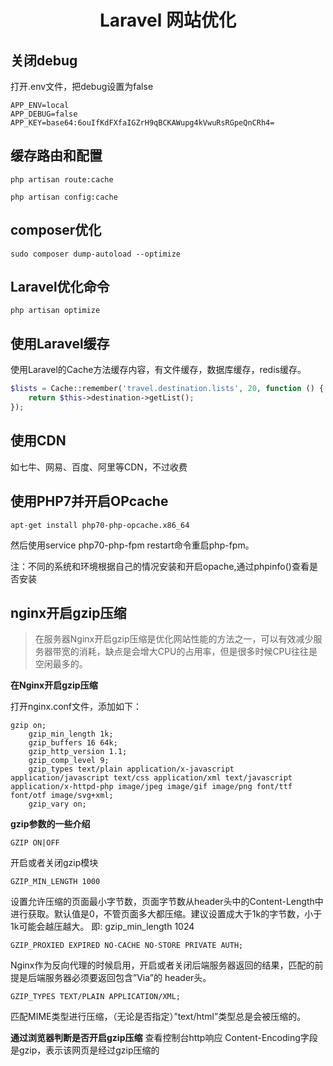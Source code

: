 # <center>Laravel 网站优化</center>
## 关闭debug
打开.env文件，把debug设置为false
```
APP_ENV=local
APP_DEBUG=false
APP_KEY=base64:6ouIfKdFXfaIGZrH9qBCKAWupg4kVwuRsRGpeQnCRh4=
```

## 缓存路由和配置
```
php artisan route:cache

php artisan config:cache
```

## composer优化
```
sudo composer dump-autoload --optimize
```

## Laravel优化命令
```
php artisan optimize
```

## 使用Laravel缓存
使用Laravel的Cache方法缓存内容，有文件缓存，数据库缓存，redis缓存。
```php
$lists = Cache::remember('travel.destination.lists', 20, function () {
    return $this->destination->getList();
});
```

## 使用CDN
如七牛、网易、百度、阿里等CDN，不过收费

## 使用PHP7并开启OPcache
```
apt-get install php70-php-opcache.x86_64
```
然后使用service php70-php-fpm restart命令重启php-fpm。

注：不同的系统和环境根据自己的情况安装和开启opache,通过phpinfo()查看是否安装

## nginx开启gzip压缩
>在服务器Nginx开启gzip压缩是优化网站性能的方法之一，可以有效减少服务器带宽的消耗，缺点是会增大CPU的占用率，但是很多时候CPU往往是空闲最多的。

**在Nginx开启gzip压缩**

打开nginx.conf文件，添加如下：
```
gzip on;
    gzip_min_length 1k;
    gzip_buffers 16 64k;
    gzip_http_version 1.1;
    gzip_comp_level 9;
    gzip_types text/plain application/x-javascript application/javascript text/css application/xml text/javascript application/x-httpd-php image/jpeg image/gif image/png font/ttf font/otf image/svg+xml;
    gzip_vary on;
```
**gzip参数的一些介绍**

`GZIP ON|OFF`

开启或者关闭gzip模块

``GZIP_MIN_LENGTH 1000``

设置允许压缩的页面最小字节数，页面字节数从header头中的Content-Length中进行获取。默认值是0，不管页面多大都压缩。建议设置成大于1k的字节数，小于1k可能会越压越大。 即: gzip_min_length 1024

```GZIP_PROXIED EXPIRED NO-CACHE NO-STORE PRIVATE AUTH;```

Nginx作为反向代理的时候启用，开启或者关闭后端服务器返回的结果，匹配的前提是后端服务器必须要返回包含”Via”的 header头。

`GZIP_TYPES TEXT/PLAIN APPLICATION/XML;`

匹配MIME类型进行压缩，（无论是否指定）”text/html”类型总是会被压缩的。

**通过浏览器判断是否开启gzip压缩**
查看控制台http响应 Content-Encoding字段是gzip，表示该网页是经过gzip压缩的